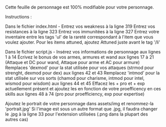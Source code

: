 Cette feuille de personnage est 100% modifiable pour votre personnage.

Instructions :

Dans le fichier index.html -
Entrez vos weakness à la ligne 319
Entrez vos resistances à la ligne 323
Entrez vos immunitées à la ligne 327
Entrez votre inventaire entre les tags 'ul' de la rareté correspondant à l'item que vous voulez ajouter. Pour les items attuned, ajoutez <span class='w3-text-yellow'>Attuned</span> juste avant le tag '/li'

Dans le fichier script.js - 
Insérez vos informations de personnage aux lignes 1 à 14
Écrivez le bonus de vos armes, armures et wand aux lignes 17 à 21 (Attaque et DC pour wand, Attaque pour arme et AC pour armure)
Remplaces 'dexmod' pour la stat utilisée pour vos attaques (strmod pour strenght, dexmod pour dex) aux lignes 42 et 43
Remplacez 'intmod' pour la stat utilisée sur vos sorts (chamod pour charisme, intmod pour intel, wismod pour wisdom) aux lignes 44 et 45
Effacez les + pro et + exp actuellement présent et ajoutez les en fonction de votre proefficency en ces skills aux lignes 48 à 74 (pro pour proefficiency, exp pour expertise)

Ajoutez le portrait de votre personnage dans assets/img et renommez-la 'portrait.jpg'
Si l'image est sous un autre format que .jpg, il faudra changer le .jpg à la ligne 33 pour l'extension utilisées (.png dans la plupart des autres cas)
